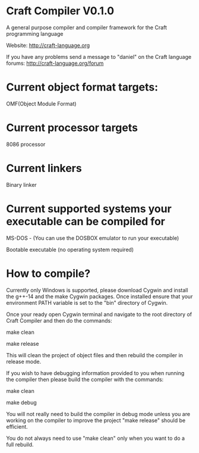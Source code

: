 # Craft Compiler V0.1.0
A general purpose compiler and compiler framework for the Craft programming language

Website: http://craft-language.org

If you have any problems send a message to "daniel" on the Craft language forums: http://craft-language.org/forum

# Current object format targets:
OMF(Object Module Format)

# Current processor targets
8086 processor

# Current linkers
Binary linker

# Current supported systems your executable can be compiled for
MS-DOS - (You can use the DOSBOX emulator to run your executable)

Bootable executable (no operating system required)

# How to compile?

Currently only Windows is supported, please download Cygwin and install the g++-14 and the make Cygwin packages.
Once installed ensure that your environment PATH variable is set to the "bin" directory of Cygwin.

Once your ready open Cygwin terminal and navigate to the root directory of Craft Compiler and then do the commands:

make clean

make release

This will clean the project of object files and then rebuild the compiler in release mode.

If you wish to have debugging information provided to you when running the compiler then please build the compiler with the commands:

make clean

make debug

You will not really need to build the compiler in debug mode unless you are working on the compiler to improve the project
"make release" should be efficient.

You do not always need to use "make clean" only when you want to do a full rebuild.

